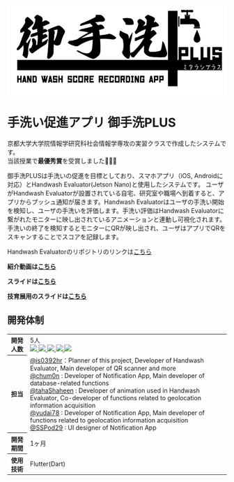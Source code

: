 ![ヘッダー画像](/assets/images/Logo.png)
# 手洗い促進アプリ 御手洗PLUS
京都大学大学院情報学研究科社会情報学専攻の実習クラスで作成したシステムです。  
当該授業で**最優秀賞**を受賞しました🎉🎉🎉

御手洗PLUSは手洗いの促進を目標としており、スマホアプリ（iOS, Androidに対応）とHandwash Evaluator(Jetson Nano)と使用したシステムです。
ユーザがHandwash Evaluatorが設置されている自宅、研究室や職場へ到着すると、アプリからプッシュ通知が届きます。Handwash Evaluatorはユーザの手洗い開始を検知し、ユーザの手洗いを評価します。手洗い評価はHandwash Evaluatorに繋がれたモニターに映し出されているアニメーションと連動し可視化されます。
手洗いの終了を検知するとモニターにQRが映し出され、ユーザはアプリでQRをスキャンすることでスコアを記録します。

Handwash Evaluatorのリポジトリのリンクは[こちら](https://github.com/is0392hr/handwash_evaluator)

**紹介動画は[こちら](https://www.youtube.com/watch?v=9nU7tt7SAoc&t=2s)**

**スライドは[こちら](https://docs.google.com/presentation/d/1fVfTtds5QCr5dvoYWCT9diF7SFI0JmmAsynQwNJ5s38/edit?usp=sharing)**

**技育展用のスライドは[こちら](https://docs.google.com/presentation/d/1Y1mNiNGpw-JUF-rjivxDG-eDxOnEd9h1sDW5kVuPOHs/edit?usp=sharing)**

## 開発体制
<table>
  <tr>
    <th>開発人数</th>
    <td>
      5人<br>
      <b><a href="https://github.com/is0392hr"><img src="https://github.com/is0392hr.png" width="50px;" /></b>
      <b><a href="https://github.com/chum0n"><img src="https://github.com/chum0n.png" width="50px;" /></b>
      <b><a href="https://github.com/tahaShaheen"><img src="https://github.com/tahaShaheen.png" width="50px;" /></b>
      <b><a href="https://github.com/yudai78"><img src="https://github.com/yudai78.png" width="50px;" /></b>
      <b><a href="https://github.com/SSPod29"><img src="https://github.com/SSPod29.png" width="50px;" /></b>
    </td>
  </tr>
  <tr>
    <th>担当</th>
    <td>
      <a href="https://github.com/is0392hr">@is0392hr</a>：Planner of this project, Developer of Handwash Evaluator, Main developer of QR scanner and more<br>
      <a href="https://github.com/chum0n">@chum0n</a> : Developer of Notification App, Main developer of database-related functions<br>
      <a href="https://github.com/tahaShaheen">@tahaShaheen</a> : Developer of animation used in Handwash Evaluator, Co-developer of functions related to geolocation information acquisition<br>
      <a href="https://github.com/yudai78">@yudai78</a> : Developer of Notification App, Main developer of functions related to geolocation information acquisition<br>
      <a href="https://github.com/SSPod29">@SSPod29</a> : UI designer of Notification App<br>
    </td>
  </tr>
  <tr>
    <th>開発期間</th>
    <td>1ヶ月</td>
  </tr>
  <tr>
    <th>使用技術</th>
    <td>Flutter(Dart)</td>
  </tr>
</table>
